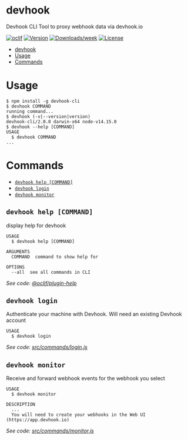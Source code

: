 # devhook

Devhook CLI Tool to proxy webhook data via devhook.io

[![oclif](https://img.shields.io/badge/cli-oclif-brightgreen.svg)](https://oclif.io)
[![Version](https://img.shields.io/npm/v/devhook.svg)](https://npmjs.org/package/devhook)
[![Downloads/week](https://img.shields.io/npm/dw/devhook.svg)](https://npmjs.org/package/devhook)
[![License](https://img.shields.io/npm/l/devhook.svg)](https://github.com/devhook-io/devhook-cli-js/blob/master/package.json)

<!-- toc -->
* [devhook](#devhook)
* [Usage](#usage)
* [Commands](#commands)
<!-- tocstop -->

# Usage

<!-- usage -->
```sh-session
$ npm install -g devhook-cli
$ devhook COMMAND
running command...
$ devhook (-v|--version|version)
devhook-cli/2.0.0 darwin-x64 node-v14.15.0
$ devhook --help [COMMAND]
USAGE
  $ devhook COMMAND
...
```
<!-- usagestop -->

# Commands

<!-- commands -->
* [`devhook help [COMMAND]`](#devhook-help-command)
* [`devhook login`](#devhook-login)
* [`devhook monitor`](#devhook-monitor)

## `devhook help [COMMAND]`

display help for devhook

```
USAGE
  $ devhook help [COMMAND]

ARGUMENTS
  COMMAND  command to show help for

OPTIONS
  --all  see all commands in CLI
```

_See code: [@oclif/plugin-help](https://github.com/oclif/plugin-help/blob/v3.2.2/src/commands/help.ts)_

## `devhook login`

Authenticate your machine with Devhook. Will need an existing Devhook account

```
USAGE
  $ devhook login
```

_See code: [src/commands/login.js](https://github.com/devhook-io/devhook-cli/blob/v2.0.0/src/commands/login.js)_

## `devhook monitor`

Receive and forward webhook events for the webhook you select

```
USAGE
  $ devhook monitor

DESCRIPTION
  ...
  You will need to create your webhooks in the Web UI (https://app.devhook.io)
```

_See code: [src/commands/monitor.js](https://github.com/devhook-io/devhook-cli/blob/v2.0.0/src/commands/monitor.js)_
<!-- commandsstop -->
